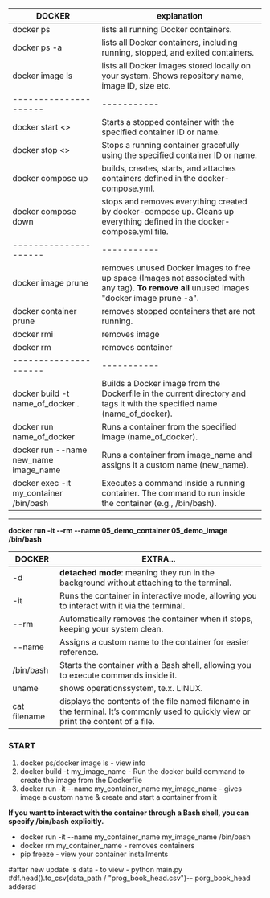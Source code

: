
| DOCKER           | explanation |
| --------------------- | ----------- |
| docker ps | lists all running Docker containers. |
| docker ps -a | lists all Docker containers, including running, stopped, and exited containers.|
| docker image ls | lists all Docker images stored locally on your system. Shows repository name, image ID, size etc. |
| --------------------- | ----------- |
| docker start <> | Starts a stopped container with the specified container ID or name. |
| docker stop <> | Stops a running container gracefully using the specified container ID or name.|
| docker compose up | builds, creates, starts, and attaches containers defined in the docker-compose.yml. |
| docker compose down | stops and removes everything created by docker-compose up. Cleans up everything defined in the docker-compose.yml file. |
| --------------------- | ----------- |
| docker image prune | removes unused Docker images to free up space (Images not associated with any tag). **To remove all** unused images "docker image prune -a". |
| docker container prune | removes stopped containers that are not running. |
| docker rmi <image-id> | removes image |
| docker rm <container-id> | removes container |
| --------------------- | ----------- |
| docker build -t name_of_docker .| Builds a Docker image from the Dockerfile in the current directory and tags it with the specified name (name_of_docker).|
| docker run name_of_docker | Runs a container from the specified image (name_of_docker).|
| docker run --name new_name image_name | Runs a container from image_name and assigns it a custom name (new_name).|
| docker exec -it my_container /bin/bash | Executes a command inside a running container. The command to run inside the container (e.g., /bin/bash).|

---

**docker run -it --rm --name 05_demo_container 05_demo_image /bin/bash**

| DOCKER           | EXTRA... |
| --------------------- | ----------- |
|-d | **detached mode**: meaning they run in the background without attaching to the terminal. |
|-it | Runs the container in interactive mode, allowing you to interact with it via the terminal.|
|--rm | Automatically removes the container when it stops, keeping your system clean.|
|--name | Assigns a custom name to the container for easier reference.|
|/bin/bash | Starts the container with a Bash shell, allowing you to execute commands inside it.|
|uname | shows operationssystem, te.x. LINUX. |
|cat filename | displays the contents of the file named filename in the terminal. It’s commonly used to quickly view or print the content of a file.|


### **START**
1.  docker ps/docker image ls - view info
2.  docker build -t my_image_name - Run the docker build command to create the image from the Dockerfile
3.  docker run -it --name my_container_name my_image_name - gives image a custom name & create and start a container from it

**If you want to interact with the container through a Bash shell, you can specify /bin/bash explicitly.**
- docker run -it --name my_container_name my_image_name /bin/bash
- docker rm my_container_name - removes containers 
- pip freeze - view your container installments


#after new update ls data - to view - python main.py
#df.head().to_csv(data_path / "prog_book_head.csv")-- porg_book_head adderad 